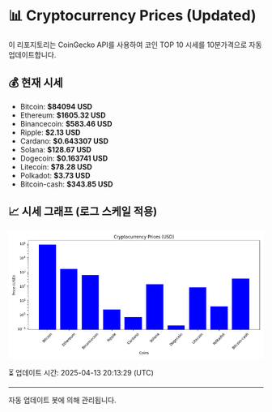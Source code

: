 
# 📊 Cryptocurrency Prices (Updated)

이 리포지토리는 CoinGecko API를 사용하여 코인 TOP 10 시세를 10분가격으로 자동 업데이트합니다.

## 💰 현재 시세
- Bitcoin: **$84094 USD**
- Ethereum: **$1605.32 USD**
- Binancecoin: **$583.46 USD**
- Ripple: **$2.13 USD**
- Cardano: **$0.643307 USD**
- Solana: **$128.67 USD**
- Dogecoin: **$0.163741 USD**
- Litecoin: **$78.28 USD**
- Polkadot: **$3.73 USD**
- Bitcoin-cash: **$343.85 USD**

## 📈 시세 그래프 (로그 스케일 적용)
![Crypto Prices](crypto_prices.png)

⏳ 업데이트 시간: 2025-04-13 20:13:29 (UTC)

---
자동 업데이트 봇에 의해 관리됩니다.
